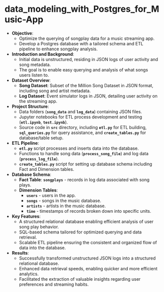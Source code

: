 # data_modeling_with_Postgres_for_Music-App

- **Objective**:
    - Optimize the querying of songplay data for a music streaming app.
    - Develop a Postgres database with a tailored schema and ETL pipeline to enhance songplay analysis.
- **Introduction and Background**:
    - Initial data is unstructured, residing in JSON logs of user activity and song metadata.
    - The goal is to enable easy querying and analysis of what songs users listen to.
- **Dataset Overview**:
    - **Song Dataset**: Subset of the Million Song Dataset in JSON format, including song and artist metadata.
    - **Log Dataset**: Event simulator logs in JSON, detailing user activity on the streaming app.
- **Project Structure**:
    - Data folders (**`song_data`** and **`log_data`**) containing JSON files.
    - Jupyter notebooks for ETL process development and testing (**`etl.ipynb`**, **`test.ipynb`**).
    - Source code in **`src`** directory, including **`etl.py`** for ETL building, **`sql_queries.py`** for query assistance, and **`create_tables.py`** for database/table setup.
- **ETL Pipeline**:
    - **`etl.py`** script processes and inserts data into the database.
    - Functions to handle song data (**`process_song_file`**) and log data (**`process_log_file`**).
    - **`create_tables.py`** script for setting up database schema including Fact and Dimension tables.
- **Database Schema**:
    - **Fact Table**: **`songplays`** - records in log data associated with song plays.
    - **Dimension Tables**:
        - **`users`** - users in the app.
        - **`songs`** - songs in the music database.
        - **`artists`** - artists in the music database.
        - **`time`** - timestamps of records broken down into specific units.
- **Key Features**:
    - A structured relational database enabling efficient analysis of user song play behavior.
    - SQL-based schema tailored for optimized querying and data retrieval.
    - Scalable ETL pipeline ensuring the consistent and organized flow of data into the database.
- **Results**:
    - Successfully transformed unstructured JSON logs into a structured relational database.
    - Enhanced data retrieval speeds, enabling quicker and more efficient analytics.
    - Facilitated the extraction of valuable insights regarding user preferences and streaming habits.
